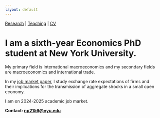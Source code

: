 ```yaml
---
layout: default
---
```


[Research](https://nadiapozdnyakova.github.io/research) | [Teaching](https://nadiapozdnyakova.github.io/teaching) | [CV](CV.pdf)

# I am a sixth-year Economics PhD student at New York University.

My primary field is international macroeconomics and my secondary fields are macroeconomics and international trade.

In my [job market paper](jmp.pdf), I study exchange rate expectations of firms and their implications for the transmission of aggregate shocks in a small open economy.

I am on 2024-2025 academic job market.

<b>Contact: np2156@nyu.edu</b>

